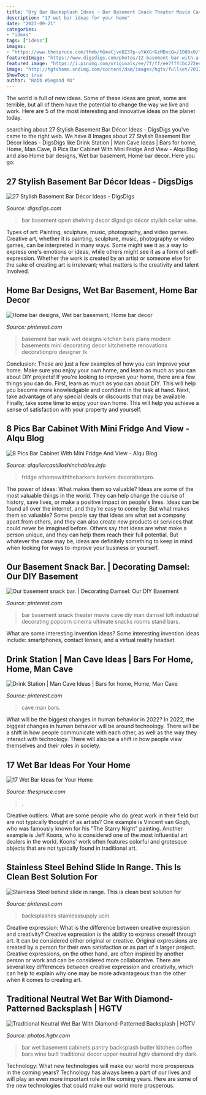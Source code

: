 ```yaml
---
title: "Dry Bar Backsplash Ideas ~ Bar Basement Snack Theater Movie Cave Diy Man Damsel Loft Industrial Decorating Popcorn Cinema Ultimate Snacks Rooms Stand Bars"
description: "17 wet bar ideas for your home"
date: "2023-09-21"
categories:
- "ideas"
tags: ["ideas"]
images:
- "https://www.thespruce.com/thmb/hGmaCjveBZ3Tp-vYAXGrGzMBxcQ=/1080x0/filters:no_upscale():max_bytes(150000):strip_icc()/153235218_428263788253141_4646048204300791882_n-98d7c13bef104509ab9a04d96e080efd.jpg"
featuredImage: "https://www.digsdigs.com/photos/12-basement-bar-with-a-brick-backsplash-and-open-shelving.jpg"
featured_image: "https://i.pinimg.com/originals/ee/7f/ff/ee7fffcbc272ee4675d63f2496afbdc5.jpg"
image: "http://hgtvhome.sndimg.com/content/dam/images/hgtv/fullset/2012/1/26/0/DP_Corey-Damen-Jenkins-neutral-butler-pantry_s3x4.jpg.rend.hgtvcom.616.822.suffix/1400964390759.jpeg"
ShowToc: true
author: "Robb Wiegand MD"
---
```



The world is full of new ideas. Some of these ideas are great, some are terrible, but all of them have the potential to change the way we live and work. Here are 5 of the most interesting and innovative ideas on the planet today.

	

		
searching about 27 Stylish Basement Bar Décor Ideas - DigsDigs you've came to the right web. We have 8 Images about 27 Stylish Basement Bar Décor Ideas - DigsDigs like Drink Station | Man Cave Ideas | Bars for home, Home, Man Cave, 8 Pics Bar Cabinet With Mini Fridge And View - Alqu Blog and also Home bar designs, Wet bar basement, Home bar decor. Here you go:
		
    
## 27 Stylish Basement Bar Décor Ideas - DigsDigs

<img loading=lazy src="https://www.digsdigs.com/photos/12-basement-bar-with-a-brick-backsplash-and-open-shelving.jpg" onerror="this.onerror=null;this.src='https://tse3.mm.bing.net/th?id=OIP.wXLqyTWe7a1VQqzXbcFR_wHaJ4&amp;pid=15.1';" alt="27 Stylish Basement Bar Décor Ideas - DigsDigs">

_Source: digsdigs.com_

>bar basement open shelving decor digsdigs décor stylish cellar wine. 

	

Types of art: Painting, sculpture, music, photography, and video games.
Creative art, whether it is painting, sculpture, music, photography or video games, can be interpreted in many ways. Some might see it as a way to express one's emotions or ideas, while others might see it as a form of self-expression. Whether the work is created by an artist or someone else for the sake of creating art is irrelevant; what matters is the creativity and talent involved.

    
## Home Bar Designs, Wet Bar Basement, Home Bar Decor

<img loading=lazy src="https://i.pinimg.com/originals/ee/7f/ff/ee7fffcbc272ee4675d63f2496afbdc5.jpg" onerror="this.onerror=null;this.src='https://tse2.mm.bing.net/th?id=OIP.Awsqwyg_IRMIVXDPtxeEBgHaJ3&amp;pid=15.1';" alt="Home bar designs, Wet bar basement, Home bar decor">

_Source: pinterest.com_

>basement bar walk wet designs kitchen bars plans modern basements mini decorating decor kitchenette renovations decorationpro designer tk. 

	

Conclusion: These are just a few examples of how you can improve your home. Make sure you enjoy your own home, and learn as much as you can about DIY projects!
If you're looking to improve your home, there are a few things you can do. First, learn as much as you can about DIY. This will help you become more knowledgable and confident in the task at hand. Next, take advantage of any special deals or discounts that may be available. Finally, take some time to enjoy your own home. This will help you achieve a sense of satisfaction with your property and yourself.

    
## 8 Pics Bar Cabinet With Mini Fridge And View - Alqu Blog

<img loading=lazy src="https://alquilercastilloshinchables.info/wp-content/uploads/2020/06/How-to-build-a-Beverage-Bar-Bar-cart-decor-Bar-furniture-Bars-....jpg" onerror="this.onerror=null;this.src='https://tse2.mm.bing.net/th?id=OIP._MN-RnSS83tt8TCecM4o7AHaLL&amp;pid=15.1';" alt="8 Pics Bar Cabinet With Mini Fridge And View - Alqu Blog">

_Source: alquilercastilloshinchables.info_

>fridge athomewiththebarkers barkers decorationpro. 

	

The power of ideas: What makes them so valuable?
Ideas are some of the most valuable things in the world. They can help change the course of history, save lives, or make a positive impact on people's lives. Ideas can be found all over the internet, and they're easy to come by. But what makes them so valuable? Some people say that ideas are what set a company apart from others, and they can also create new products or services that could never be imagined before. Others say that ideas are what make a person unique, and they can help them reach their full potential. But whatever the case may be, ideas are definitely something to keep in mind when looking for ways to improve your business or yourself.

    
## Our Basement Snack Bar. | Decorating Damsel: Our DIY Basement

<img loading=lazy src="https://s-media-cache-ak0.pinimg.com/736x/e0/28/68/e028687434fc82bb8bea619b2283dfc9.jpg" onerror="this.onerror=null;this.src='https://tse4.mm.bing.net/th?id=OIP.3LhFfNNVYtlv1cSSbfPrUgHaJ4&amp;pid=15.1';" alt="Our basement snack bar. | Decorating Damsel: Our DIY Basement">

_Source: pinterest.com_

>bar basement snack theater movie cave diy man damsel loft industrial decorating popcorn cinema ultimate snacks rooms stand bars. 

	

What are some interesting invention ideas?
Some interesting invention ideas include: smartphones, contact lenses, and a virtual reality headset.

    
## Drink Station | Man Cave Ideas | Bars For Home, Home, Man Cave

<img loading=lazy src="https://i.pinimg.com/736x/8a/07/13/8a07139ec53d83d9eca7e2dd257d2278--man-cave-den-dream-man-cave.jpg?b=t" onerror="this.onerror=null;this.src='https://tse3.mm.bing.net/th?id=OIP.VagXDPlKq2b03HsLHhlA0gHaKZ&amp;pid=15.1';" alt="Drink Station | Man Cave Ideas | Bars for home, Home, Man Cave">

_Source: pinterest.com_

>cave man bars. 

	

What will be the biggest changes in human behavior in 2022?
In 2022, the biggest changes in human behavior will be around technology. There will be a shift in how people communicate with each other, as well as the way they interact with technology. There will also be a shift in how people view themselves and their roles in society.

    
## 17 Wet Bar Ideas For Your Home

<img loading=lazy src="https://www.thespruce.com/thmb/hGmaCjveBZ3Tp-vYAXGrGzMBxcQ=/1080x0/filters:no_upscale():max_bytes(150000):strip_icc()/153235218_428263788253141_4646048204300791882_n-98d7c13bef104509ab9a04d96e080efd.jpg" onerror="this.onerror=null;this.src='https://tse3.mm.bing.net/th?id=OIP.Wt5Zf2tqlp_tnqgvsY6MqAHaJQ&amp;pid=15.1';" alt="17 Wet Bar Ideas for Your Home">

_Source: thespruce.com_

>. 

	

Creative outliers: What are some people who do great work in their field but are not typically thought of as artists?
One example is Vincent van Gogh, who was famously known for his "The Starry Night" painting. Another example is Jeff Koons, who is considered one of the most influential art dealers in the world. Koons' work often features colorful and grotesque objects that are not typically found in traditional art.

    
## Stainless Steel Behind Slide In Range. This Is Clean Best Solution For

<img loading=lazy src="https://i.pinimg.com/736x/e5/78/ca/e578cad07c9056019ea000d5b692f396.jpg" onerror="this.onerror=null;this.src='https://tse4.mm.bing.net/th?id=OIP.rMNlL0PDClfjA1L3HewGfwHaJ3&amp;pid=15.1';" alt="Stainless Steel behind slide in range. This is clean best solution for">

_Source: pinterest.com_

>backsplashes stainlesssupply ucin. 

	

Creative expression: What is the difference between creative expression and creativity?
Creative expression is the ability to express oneself through art. It can be considered either original or creative. Original expressions are created by a person for their own satisfaction or as part of a larger project. Creative expressions, on the other hand, are often inspired by another person or work and can be considered more collaborative. There are several key differences between creative expression and creativity, which can help to explain why one may be more advantageous than the other when it comes to creating art.

    
## Traditional Neutral Wet Bar With Diamond-Patterned Backsplash | HGTV

<img loading=lazy src="http://hgtvhome.sndimg.com/content/dam/images/hgtv/fullset/2012/1/26/0/DP_Corey-Damen-Jenkins-neutral-butler-pantry_s3x4.jpg.rend.hgtvcom.616.822.suffix/1400964390759.jpeg" onerror="this.onerror=null;this.src='https://tse4.mm.bing.net/th?id=OIP.lR8kUCLdrePKU4x55XduYAHaJ4&amp;pid=15.1';" alt="Traditional Neutral Wet Bar With Diamond-Patterned Backsplash | HGTV">

_Source: photos.hgtv.com_

>bar wet basement cabinets pantry backsplash butler kitchen coffee bars wine built traditional decor upper neutral hgtv diamond dry dark. 

	

Technology: What new technologies will make our world more prosperous in the coming years?
Technology has always been a part of our lives and will play an even more important role in the coming years. Here are some of the new technologies that could make our world more prosperous.

